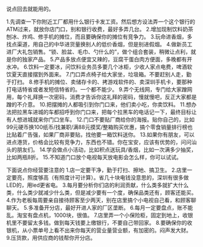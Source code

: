说点回去就能用的。

1.先调查一下你附近工厂都用什么银行卡发工资。然后想方设法弄一个这个银行的ATM过来，就放你店门口，别和银行收费，最好多弄几台。
2.增加现制饮料奶茶刨冰、炸鸡、修手机的摊位，而且要确保你的摊位有竞争力。
3.玩命进香烟，多找点渠道，用自己的中华进货量换别人的低价香烟，但是别进假烟。
4.做新员工进厂大礼包销售。“锁、脸盆、毛巾、勺什么的”，做个组合套装，稍微让点利，就是你的独家产品。
5.产品多放点便宜又辣的，豆腐干蛋白肉方便面，多晚都有开水冲。
6.饮料一定要冰，问饮料业务员多要几个冰柜，少收人家点电费，啤酒软饮夏天直接摆到外面来。
7.门口弄点椅子给大家坐，垃圾箱。不要赶别人走，勤于打扫。
8.修手机的摊位、卖储存卡的、拷游戏软件的、卖深圳手机卡，要那种打电话特省或者发短信特省的。一个都不能少。
9.弄个无线网，专门给大家蹭网用，每个礼拜换一次密码，消费才告诉你这礼拜的密码，慢就慢吧，反正大家都是蹭的不介意。
10.把摆摊的人都吸引到你门口来，他们卖小吃，你卖饮料。
11.想办法把拉黑车进城的车都招呼到你门口来，把每个拉黑车的电话记一下，最终目标让有人想进城就来你门口坐车。
12.门口不要贴厂商给你的海报。贴你自己的，比如99元硬币换100纸币/找兼职/满88元摸奖/整箱购买优惠，搞个零食销量排行榜也比贴着广告强，如果厂商非要贴，找他要一箱饮料送你。
13.如果你有朋友，可以进点港货，价格会比较有竞争力，东西也不错。你在宝安，应该有优势的，问问汕头的朋友们。
14.学会做点小活动，比如积点送玩具/香烟，比如一次满多少抽奖，比如两瓶8折。
15.不知道门口放个电视每天放电影会怎么样，你可以试试。

下面说点你经营要注意的
1.店一定要干净，勤于打扫、擦地、搞卫生。
2.店里一定要亮，照度够高（有照度计可计算）。省几十块电钱没意思的，深圳有很多做LED的，用led更省电。
3.每月要分析你们店的利润贡献，什么类多就扩大什么类，什么类少就减少什么类，但是减少要有一个度，确保品类还有，顾客还能买。
4.作为老板每周要亲自接待顾客至少两天，别在店里搞个小电视自己看，和顾客聊聊天。
5.多准备开分店，最好开进人家的厂区垄断。
6.每月一定要盘点，账不能乱。淘宝有盘点机，1000块，很值。
7.店里弄一个小保险柜，固定到地上，收银机里不要留太多钱。做到每天钱要上缴银行，不要自己带回家。
8.要确保你的收银机，从小票单号上看不出来你每天的营业量营业额，有加密的。闷声发大财。
9.压货款，用供应商的钱帮你开分店。